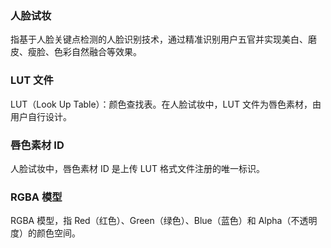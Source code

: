 ### 人脸试妆
指基于人脸关键点检测的人脸识别技术，通过精准识别用户五官并实现美白、磨皮、瘦脸、色彩自然融合等效果。

### LUT 文件
LUT（Look Up Table）：颜色查找表。在人脸试妆中，LUT 文件为唇色素材，由用户自行设计。

### 唇色素材 ID
人脸试妆中，唇色素材 ID 是上传  LUT  格式文件注册的唯一标识。

### RGBA 模型
RGBA 模型，指 Red（红色）、Green（绿色）、Blue（蓝色）和 Alpha（不透明度）的颜色空间。





